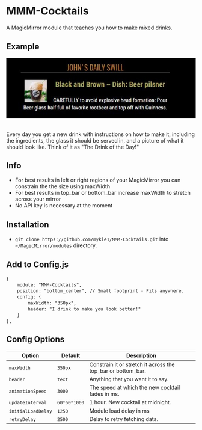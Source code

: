 # MMM-Cocktails
A MagicMirror module that teaches you how to make mixed drinks.

## Example 

![](pic.JPG)
##
Every day you get a new drink with instructions on how to make it, including the ingredients, the glass it should be served in, and a picture of what it should look like. Think of it as "The Drink of the Day!"

## Info

* For best results in left or right regions of your MagicMirror you can constrain the the size using maxWidth
* For best results in top_bar or bottom_bar increase maxWidth to stretch across your mirror
* No API key is necessary at the moment

## Installation

* `git clone https://github.com/mykle1/MMM-Cocktails.git` into `~/MagicMirror/modules` directory.

## Add to Config.js

    {
        module: "MMM-Cocktails",
        position: "bottom_center", // Small footprint - Fits anywhere.
        config: {
            maxWidth: "350px",
            header: "I drink to make you look better!"
        }
    },

## Config Options

| **Option** | **Default** | **Description** |
| --- | --- | --- |
| `maxWidth` | `350px` | Constrain it or stretch it across the top_bar or bottom_bar. |
| `header` | `text` | Anything that you want it to say. |
| `animationSpeed` | `3000` | The speed at which the new cocktail fades in ms. |
| `updateInterval` | `60*60*1000` | 1 hour. New cocktail at midnight. |
| `initialLoadDelay` | `1250` | Module load delay in ms |
| `retryDelay` | `2500`  |Delay to retry fetching data. |
